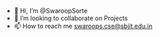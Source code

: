 - 👋 Hi, I’m @SwaroopSorte
- 💞️ I’m looking to collaborate on Projects
- 📫 How to reach me swaroops.cse@sbjit.edu.in

<!---
SwaroopSorte/SwaroopSorte is a ✨ special ✨ repository because its `README.md` (this file) appears on your GitHub profile.
You can click the Preview link to take a look at your changes.
--->
